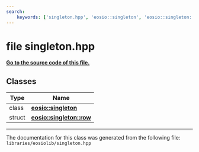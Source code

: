 ```yaml
---
search:
    keywords: ['singleton.hpp', 'eosio::singleton', 'eosio::singleton::row']
---
```


# file singleton.hpp

**[Go to the source code of this file.](singleton_8hpp_source.md)**
## Classes

|Type|Name|
|-----|-----|
|class|[**eosio::singleton**](classeosio_1_1singleton.md)|
|struct|[**eosio::singleton::row**](structeosio_1_1singleton_1_1row.md)|




----------------------------------------
The documentation for this class was generated from the following file: `libraries/eosiolib/singleton.hpp`
